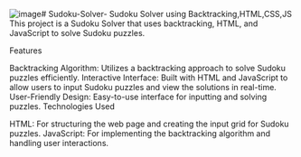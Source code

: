 ![image](https://github.com/Bhavanabadavath29/Sudoku-Solver-/assets/138428561/f39b0598-1991-4742-8098-40828c091eac)# Sudoku-Solver-
Sudoku Solver using Backtracking,HTML,CSS,JS
This project is a Sudoku Solver that uses backtracking, HTML, and JavaScript to solve Sudoku puzzles.

Features

Backtracking Algorithm: Utilizes a backtracking approach to solve Sudoku puzzles efficiently.
Interactive Interface: Built with HTML and JavaScript to allow users to input Sudoku puzzles and view the solutions in real-time.
User-Friendly Design: Easy-to-use interface for inputting and solving puzzles.
Technologies Used

HTML: For structuring the web page and creating the input grid for Sudoku puzzles.
JavaScript: For implementing the backtracking algorithm and handling user interactions.




